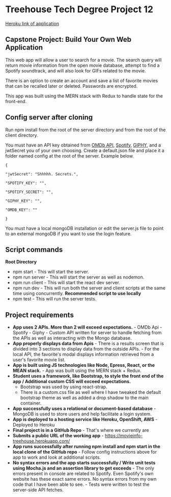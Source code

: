 # Treehouse Tech Degree Project 12

[Heroku link of application](https://movieinfo-treehouse.herokuapp.com/)

## Capstone Project: Build Your Own Web Application

This web app will allow a user to search for a movie. The search query will return movie information from the open movie database, attempt to find a Spotify soundtrack, and will also look for GIFs related to the movie.

There is an option to create an account and save a list of favorite movies that can be recalled later or deleted. Passwords are encrypted.

This app was built using the MERN stack with Redux to handle state for the front-end.

## Config server after cloning

Run npm install from the root of the server directory and from the root of the client directory.

You must have an API key obtained from [OMDb API](http://www.omdbapi.com), [Spotify](http://www.spotify.com), [GIPHY](http://www.giphy.com), and a jwtSecret you of your own choosing. Create a default.json file and place it a folder named config at the root of the server. Example below.

```
{

"jwtSecret": "Shhhhh. Secrets.",

"SPOTIFY_KEY": "",

"SPOTIFY_SECRET": "",

"GIPHY_KEY": "",

"OMDB_KEY": ""

}
```

You must have a local mongoDB installation or edit the server.js file to point to an external mongoDB if you want to use the login feature.

## Script commands

**Root Directory**

- npm start - This will start the server.
- npm run server - This will start the server as well as nodemon.
- npm run client - This will start the react dev server.
- npm run dev - This will run both the server and client scripts at the same time using concurrently. **Recommended script to use locally**
- npm test - This will run the server tests.

## Project requirements

- **App uses 2 APIs. More than 2 will exceed expectations.** - OMDb Api - Spotify - Giphy - Custom API written for server to handle fetching from the APIs as well as interacting with the Mongo database.
- **App properly displays data from Apis** - There is a results screen that is divided into 3 sections to display data from the outside APIs. - For the local API, the favorite's modal displays information retrieved from a user's favorite movie list.
- **App is built using JS technologies like Node, Epress, React, or the MEAN stack.** - App was built using the MERN stack + Redux.
- **Student uses a framework, like Bootstrap, to style the front end of the app / Additional custom CSS will exceed expectations.**
  - Bootstrap was used by using react-strap.
  - There is a custom.css file as well where I have tweaked the default bootstrap theme as well as added a drop shadow to the main container.
- **App successfully uses a relational or document-based database** - MongoDB is used to store users and help facilitate a login system.
- **App is deployed to a hosting service like Heroku, OpenShift, AWS** - Deployed to Heroku
- **Final project is in a GitHub Repo** - That's where we currently are
- **Submits a public URL of the working app** - https://movieinfo-treehouse.herokuapp.com/
- **App runs successfully after running npm install and npm start in the local clone of the GitHub repo** - Follow config instructions above for app to work and look at additional scripts.
- **No syntax errors and the app starts successfully / Write unit tests using Mocha.js and an assertion library to get exceeds** - The only errors present in console are related to Spotify. Even Spotify's own website has these exact same errors. No syntax errors from my own code that I have been able to see. - Tests were written to test the server-side API fetches.
